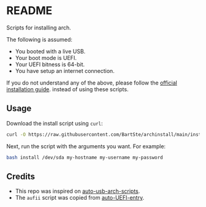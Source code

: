 # README

Scripts for installing arch.

The following is assumed:

- You booted with a live USB.
- Your boot mode is UEFI.
- Your UEFI bitness is 64-bit.
- You have setup an internet connection.

If you do not understand any of the above, please follow the [official
installation guide](https://wiki.archlinux.org/index.php/Installation_guide).
instead of using these scripts.

## Usage

Download the install script using `curl`:

```bash
curl -O https://raw.githubusercontent.com/BartSte/archinstall/main/install 
```

Next, run the script with the arguments you want. For example:

```bash
bash install /dev/sda my-hostname my-username my-password
```

## Credits

- This repo was inspired on [auto-usb-arch-scripts](https://github.com/naelstrof/auto-usb-arch-scripts).
- The `aufii` script was copied from [auto-UEFI-entry](https://github.com/de-arl/auto-UEFI-entry).
